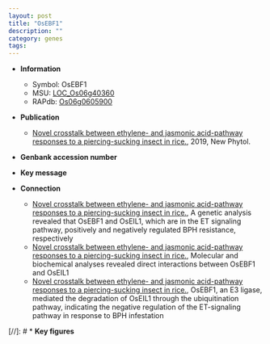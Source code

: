 ```yaml
---
layout: post
title: "OsEBF1"
description: ""
category: genes
tags: 
---
```


* **Information**  
    + Symbol: OsEBF1  
    + MSU: [LOC_Os06g40360](http://rice.plantbiology.msu.edu/cgi-bin/ORF_infopage.cgi?orf=LOC_Os06g40360)  
    + RAPdb: [Os06g0605900](http://rapdb.dna.affrc.go.jp/viewer/gbrowse_details/irgsp1?name=Os06g0605900)  

* **Publication**  
    + [Novel crosstalk between ethylene- and jasmonic acid-pathway responses to a piercing-sucking insect in rice.](http://www.ncbi.nlm.nih.gov/pubmed?term=Novel+crosstalk+between+ethylene-+and+jasmonic+acid-pathway+responses+to+a+piercing-sucking+insect+in+rice.%5BTitle%5D), 2019, New Phytol.

* **Genbank accession number**  

* **Key message**  

* **Connection**  
    + [Novel crosstalk between ethylene- and jasmonic acid-pathway responses to a piercing-sucking insect in rice.](http://www.ncbi.nlm.nih.gov/pubmed?term=Novel+crosstalk+between+ethylene-+and+jasmonic+acid-pathway+responses+to+a+piercing-sucking+insect+in+rice.%5BTitle%5D),  A genetic analysis revealed that OsEBF1 and OsEIL1, which are in the ET signaling pathway, positively and negatively regulated BPH resistance, respectively
    + [Novel crosstalk between ethylene- and jasmonic acid-pathway responses to a piercing-sucking insect in rice.](http://www.ncbi.nlm.nih.gov/pubmed?term=Novel+crosstalk+between+ethylene-+and+jasmonic+acid-pathway+responses+to+a+piercing-sucking+insect+in+rice.%5BTitle%5D),  Molecular and biochemical analyses revealed direct interactions between OsEBF1 and OsEIL1
    + [Novel crosstalk between ethylene- and jasmonic acid-pathway responses to a piercing-sucking insect in rice.](http://www.ncbi.nlm.nih.gov/pubmed?term=Novel+crosstalk+between+ethylene-+and+jasmonic+acid-pathway+responses+to+a+piercing-sucking+insect+in+rice.%5BTitle%5D),  OsEBF1, an E3 ligase, mediated the degradation of OsEIL1 through the ubiquitination pathway, indicating the negative regulation of the ET-signaling pathway in response to BPH infestation

[//]: # * **Key figures**  



